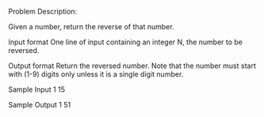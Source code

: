 Problem Description:

Given a number, return the reverse of that number.

Input format
One line of input containing an integer N, the number to be reversed.

Output format
Return the reversed number. Note that the number must start with (1-9) digits only unless it is a single digit number.

Sample Input 1
15

Sample Output 1
51
